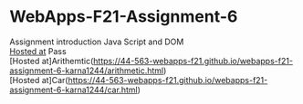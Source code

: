 # WebApps-F21-Assignment-6
Assignment introduction Java Script and DOM
<br>
[Hosted at](https://44-563-webapps-f21.github.io/webapps-f21-assignment-6-karna1244/pass.html) Pass
<br>
[Hosted at]Arithemtic(https://44-563-webapps-f21.github.io/webapps-f21-assignment-6-karna1244/arithmetic.html)
<br>
[Hosted at]Car(https://44-563-webapps-f21.github.io/webapps-f21-assignment-6-karna1244/car.html)